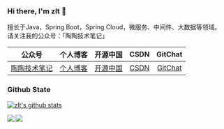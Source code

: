 ### Hi there, I'm zlt 👋
擅长于Java，Spring Boot，Spring Cloud，微服务、中间件、大数据等领域。 请关注我的公众号：「陶陶技术笔记」

|                            公众号                            | 个人博客 |  开源中国  | CSDN | GitChat |
| :----------------------------------------------------------: | :------: | :----: | :-----: | :-----: |
| [陶陶技术笔记](http://qiniu.zlt2000.cn/blog/20190902/M56cWjw7uNsc.png?imageslim) |  [个人博客](https://zlt2000.gitee.io/)  | [开源中国](https://my.oschina.net/zlt2000) | [CSDN](https://blog.csdn.net/zlt2000)  | [GitChat](https://gitbook.cn/gitchat/author/5b2362320398d50d7b7ab29e) |

### Github State
[![zlt's github stats](https://github-readme-stats.vercel.app/api?username=zlt2000&show_icons=true&theme=dracula)](https://github.com/zlt2000)

<a target="_blank" href="https://github.com/zlt2000/microservices-platform">
  <img align="left" src="https://github-readme-stats.vercel.app/api/pin/?username=zlt2000&repo=microservices-platform&theme=dracula" />
</a>

<a target="_blank" href="https://github.com/zlt2000/dubboSpringCloud">
  <img align="left" src="https://github-readme-stats.vercel.app/api/pin/?username=zlt2000&repo=dubboSpringCloud&theme=dracula" />
</a>
